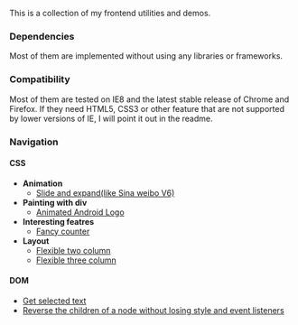 This is a collection of my frontend utilities and demos.

### Dependencies

Most of them are implemented without using any libraries or frameworks.

### Compatibility

Most of them are tested on IE8 and the latest stable release of Chrome and Firefox. If they need HTML5, CSS3 or other feature that are not supported by lower versions of IE, I will point it out in the readme.

### Navigation

#### CSS

* **Animation**
	* [Slide and expand(like Sina weibo V6)](css/animation/slide-and-expand/index.html)
* **Painting with div**
	* [Animated Android Logo](css/div-painting/div-animated-android/android.html)
* **Interesting featres**
	* [Fancy counter](css/interesting-features/fancy-counter/index.html)
* **Layout**
	* [Flexible two column](css/layout/two-or-three-flexible-column/two-column.html)
	* [Flexible three column](css/layout/two-or-three-flexible-column/three-column.html)


#### DOM
* [Get selected text](dom/get-selected-text/index.html)
* [Reverse the children of a node without losing style and event listeners](dom/reverse-chidren/index.html)